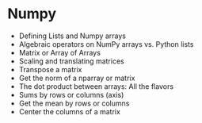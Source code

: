 # Numpy

* Defining Lists and Numpy arrays
* Algebraic operators on NumPy arrays vs. Python lists
* Matrix or Array of Arrays
* Scaling and translating matrices
* Transpose a matrix
* Get the norm of a nparray or matrix
* The dot product between arrays: All the flavors
* Sums by rows or columns \(axis\)
* Get the mean by rows or columns
* Center the columns of a matrix



